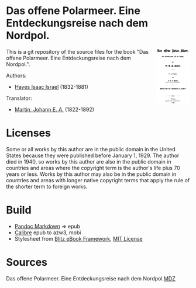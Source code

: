 # Das offene Polarmeer. Eine Entdeckungsreise nach dem Nordpol.

<img align="right" height="150" src="https://github.com/kogo59/Das_offene_Polar-Meer/blob/main/images/cover.jpg">

This is a git repository of the source files for the book "Das offene Polarmeer. Eine Entdeckungsreise nach dem Nordpol.".

Authors:

* [Hayes Isaac Israel](https://de.wikipedia.org/wiki/Isaac_Israel_Hayes) (1832-1881)

Translator:

* [Martin, Johann E. A.](https://d-nb.info/gnd/120641747) (1822-1892)


# Licenses
Some or all works by this author are in the public domain in the United States
because they were published before January 1, 1929. The author died in 1940, so
works by this author are also in the public domain in countries and areas where
the copyright term is the author's life plus 70 years or less. Works by this
author may also be in the public domain in countries and areas with longer
native copyright terms that apply the rule of the shorter term to foreign works.

# Build
* [Pandoc Markdown](https://pandoc.org/MANUAL.html#pandocs-markdown) => epub
* [Calibre](https://calibre-ebook.com/) epub to azw3, mobi
* Stylesheet from [Blitz eBook Framework](https://friendsofepub.github.io/Blitz/), [MIT License](https://github.com/FriendsOfEpub/Blitz/blob/master/LICENSE)

# Sources
Das offene Polarmeer. Eine Entdeckungsreise nach dem Nordpol.[MDZ](https://www.digitale-sammlungen.de/de/view/bsb10465321?page=1)


